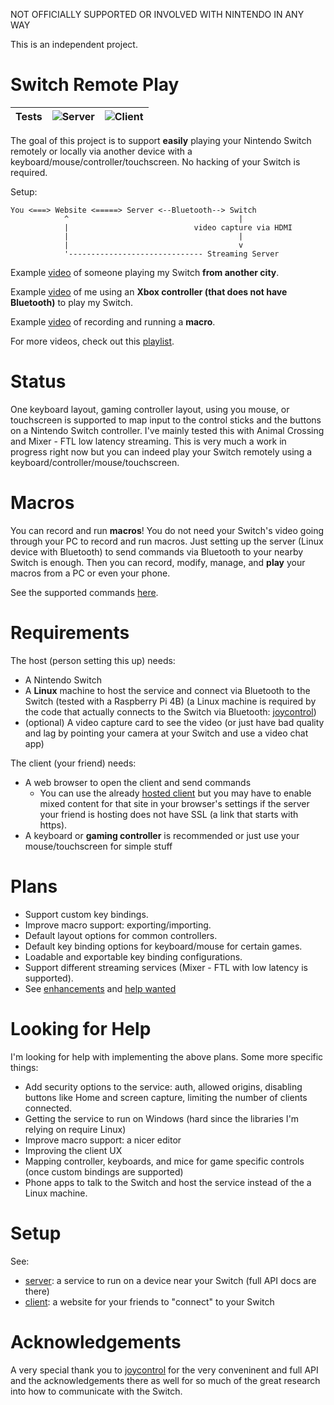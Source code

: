 NOT OFFICIALLY SUPPORTED OR INVOLVED WITH NINTENDO IN ANY WAY

This is an independent project.

# Switch Remote Play

| Tests | ![Server](https://github.com/juharris/switch-remoteplay/workflows/Server%20Test/badge.svg) | ![Client](https://github.com/juharris/switch-remoteplay/workflows/Client%20Test/badge.svg) |
| - | - | - |

The goal of this project is to support **easily** playing your Nintendo Switch remotely or locally via another device with a keyboard/mouse/controller/touchscreen.
No hacking of your Switch is required.

Setup:
```
You <===> Website <=====> Server <--Bluetooth--> Switch
            ^                                      |
            |                            video capture via HDMI
            |                                      |
            |                                      v
            '------------------------------ Streaming Server
```                                           

Example [video](https://youtu.be/EIofCEfQA1E) of someone playing my Switch **from another city**.

Example [video](https://youtu.be/TJlWK2HU8Do) of me using an **Xbox controller (that does not have Bluetooth)** to play my Switch.

Example [video](https://youtu.be/viv-B_A-A2o) of recording and running a **macro**.

For more videos, check out this [playlist](https://www.youtube.com/playlist?list=PLfC95bU1D4gpJEM3SYfzaI2e5vD0q7v0z).

# Status
One keyboard layout, gaming controller layout, using you mouse, or touchscreen is supported to map input to the control sticks and the buttons on a Nintendo Switch controller.
I've mainly tested this with Animal Crossing and Mixer - FTL low latency streaming.
This is very much a work in progress right now but you can indeed play your Switch remotely using a keyboard/controller/mouse/touchscreen.

# Macros
You can record and run **macros**!
You do not need your Switch's video going through your PC to record and run macros.
Just setting up the server (Linux device with Bluetooth) to send commands via Bluetooth to your nearby Switch is enough.
Then you can record, modify, manage, and **play** your macros from a PC or even your phone.

See the supported commands [here](/server#api).

# Requirements
The host (person setting this up) needs:
* A Nintendo Switch
* A **Linux** machine to host the service and connect via Bluetooth to the Switch (tested with a Raspberry Pi 4B) (a Linux machine is required by the code that actually connects to the Switch via Bluetooth: [joycontrol][joycontrol])
* (optional) A video capture card to see the video (or just have bad quality and lag by pointing your camera at your Switch and use a video chat app)

The client (your friend) needs:
* A web browser to open the client and send commands
  * You can use the already [hosted client][client] but you may have to enable mixed content for that site in your browser's settings if the server your friend is hosting does not have SSL (a link that starts with https).
* A keyboard or **gaming controller** is recommended or just use your mouse/touchscreen for simple stuff

# Plans
* Support custom key bindings.
* Improve macro support: exporting/importing.
* Default layout options for common controllers.
* Default key binding options for keyboard/mouse for certain games.
* Loadable and exportable key binding configurations.
* Support different streaming services (Mixer - FTL with low latency is supported).
* See [enhancements](https://github.com/juharris/switch-remoteplay/issues?q=is%3Aopen+is%3Aissue+label%3Aenhancement) and [help wanted](https://github.com/juharris/switch-remoteplay/issues?q=is%3Aopen+is%3Aissue+label%3A%22help+wanted%22)

# Looking for Help
I'm looking for help with implementing the above plans. Some more specific things:
* Add security options to the service: auth, allowed origins, disabling buttons like Home and screen capture, limiting the number of clients connected.
* Getting the service to run on Windows (hard since the libraries I'm relying on require Linux)
* Improve macro support: a nicer editor
* Improving the client UX
* Mapping controller, keyboards, and mice for game specific controls (once custom bindings are supported)
* Phone apps to talk to the Switch and host the service instead of the a Linux machine.

# Setup
See:
* [server](/server): a service to run on a device near your Switch (full API docs are there)
* [client](/website-client): a website for your friends to "connect" to your Switch

# Acknowledgements
A very special thank you to [joycontrol][joycontrol] for the very conveninent and full API and the acknowledgements there as well for so much of the great research into how to communicate with the Switch.

[client]: https://jubuntu.eastus.cloudapp.azure.com
[joycontrol]: https://github.com/mart1nro/joycontrol
